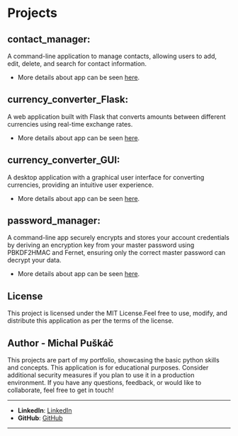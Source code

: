 # Projects

## **contact_manager**:

A command-line application to manage contacts, allowing users to add, edit, delete, and search for contact information.

 - More details about app can be seen [here](contact_manager/README.md).

## **currency_converter_Flask**:

A web application built with Flask that converts amounts between different currencies using real-time exchange rates.
 - More details about app can be seen [here](currency_converter_Flask/README.md).

## **currency_converter_GUI**:

A desktop application with a graphical user interface for converting currencies, providing an intuitive user experience.
 - More details about app can be seen [here](currency_converter_GUI/readme.md).

## **password_manager**:

A command-line app securely encrypts and stores your account credentials by deriving an encryption key from your master password using PBKDF2HMAC and Fernet, ensuring only the correct master password can decrypt your data.
 - More details about app can be seen [here](password_manager/README.md).


## License
This project is licensed under the MIT License.Feel free to use, modify, and distribute this application as per the terms of the license.

## Author - Michal Puškáč

This projects are part of my portfolio, showcasing the basic python skills and concepts. This application is for educational purposes.
Consider additional security measures if you plan to use it in a production environment.
If you have any questions, feedback, or would like to collaborate, feel free to get in touch!

---
- **LinkedIn**: [LinkedIn](linkedin.com/in/michal-puškáč-94b925179)
- **GitHub**: [GitHub](github.com/michalpuskac)

---
